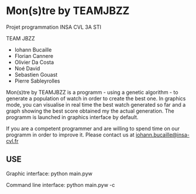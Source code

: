 # Mon(s)tre by TEAMJBZZ
Projet programmation INSA CVL 3A STI

TEAM JBZZ
* Iohann Bucaille
* Florian Cannere
* Olivier Da Costa
* Noé David
* Sebastien Gouast
* Pierre Sableyrolles

Mon(s)tre by TEAMJBZZ is a programm - using a genetic algorithm - to generate a population of watch in order to create the best one. In graphics mode, you can visualise in real time the best watch generated so far and a graph showing the best score obtained my the actual generation. The programm is launched in graphics interface by default.

If you are a competent programmer and are willing to spend time on our programm in order to improve it. Please contact us at iohann.bucaille@insa-cvl.fr

## USE
Graphic interface:
python main.pyw

Command line interface:
python main.pyw -c

